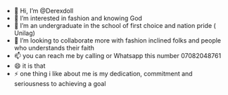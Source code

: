 - 👋 Hi, I’m @Derexdoll
- 👀 I’m interested in fashion and knowing God
- 🌱 I’m an undergraduate in the school of first choice and nation pride ( Unilag)
- 💞️ I’m looking to collaborate more with fashion inclined folks and people who understands their faith
- 📫 you can reach me by calling or Whatsapp this number 07082048761
- 😄 it is that
- ⚡ one thing i like about me is my dedication, commitment and seriousness to achieving a goal

<!---
Derexdoll/Derexdoll is a special breed.
You can click the Preview link to take a look at your changes.
--->
